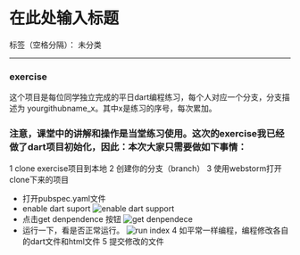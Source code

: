 # 在此处输入标题

标签（空格分隔）： 未分类

---


### exercise
这个项目是每位同学独立完成的平日dart编程练习，每个人对应一个分支，分支描述为 yourgithubname_x。其中x是练习的序号，每次累加。

### 注意，课堂中的讲解和操作是当堂练习使用。这次的exercise我已经做了dart项目初始化，因此：本次大家只需要做如下事情：
1 clone exercise项目到本地
2 创建你的分支（branch）
3 使用webstorm打开clone下来的项目
  - 打开pubspec.yaml文件
  - enable dart suport
    ![enable dart support](http://img0.ph.126.net/aXqb_uceuAO0vzrTC5tStg==/6630695031259275024.png "enable dart support")
  - 点击get denpendence 按钮
    ![get denpendece](http://img0.ph.126.net/x83fNB_bZAno7GaZYu05Qw==/6630710424421903305.png 'get dependencies')
 - 运行一下，看是否正常运行。
 ![run index](http://img0.ph.126.net/W0cKBGjKheipC3r8tj2_AQ==/6631365733350874332.png 'run ')
4 如平常一样编程，编程修改各自的dart文件和html文件
5 提交修改的文件





